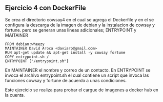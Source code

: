 ## Ejercicio 4 con DockerFile

Se crea el directorio cowsay4 en el cual se agrega el Dockerfile y en el se configura la  descarga de la imagen de debian y la instalacion de cowsay y fortune.
pero se generan unas lineas adicionales; ENTRYPOINT y MAITAINER

```
FROM debian:wheezy
MAINTAINER David Aroca <daviaro@gmail.com>
RUN apt-get update && apt-get install -y cowsay fortune
COPY entrypoint.sh /
ENTRYPOINT ["/entrypoint.sh"]
```

En MAINTAINER el nombre y correo de un contacto.
En ENTRYPOINT se invoca el archivo entrypoint.sh el cual contiene un script que invoca las funciones cowsay y fortune de acuerdo a unas condiciones.

Este ejercicio se realiza para probar el cargue de imagenes a docker hub en la cuenta.
